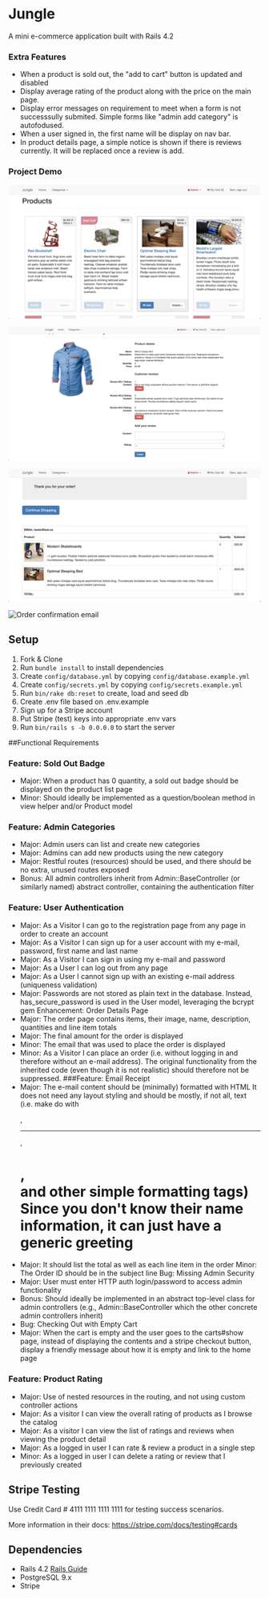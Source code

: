 # Jungle

A mini e-commerce application built with Rails 4.2

### Extra Features

* When a product is sold out, the "add to cart" button is updated and disabled
* Display average rating of the product along with the price on the main page.
* Display error messages on requirement to meet when a form is not successsully submited. Simple forms like "admin add category" is autofodused.
* When a user signed in, the first name will be display on nav bar.
* In product details page, a simple notice is shown if there is reviews currently. It will be replaced once a review is add.


### Project Demo
![Home](https://github.com/GrinJessie/jungle-rails/blob/master/doc/Screen%20Shot%202018-03-04%20at%206.22.57%20PM.png)

![Product details for a loged-in user](https://github.com/GrinJessie/jungle-rails/blob/master/doc/Screen%20Shot%202018-03-04%20at%206.23.23%20PM.png)

![Order confirmation page](https://github.com/GrinJessie/jungle-rails/blob/master/doc/Screen%20Shot%202018-03-04%20at%206.26.44%20PM.png)

![Order confirmation email](https://github.com/GrinJessie/jungle-rails/blob/master/doc/Screen%20Shot%202018-03-04%20at%206.26.57%20PM.png*)

## Setup

1. Fork & Clone
2. Run `bundle install` to install dependencies
3. Create `config/database.yml` by copying `config/database.example.yml`
4. Create `config/secrets.yml` by copying `config/secrets.example.yml`
5. Run `bin/rake db:reset` to create, load and seed db
6. Create .env file based on .env.example
7. Sign up for a Stripe account
8. Put Stripe (test) keys into appropriate .env vars
9. Run `bin/rails s -b 0.0.0.0` to start the server

##Functional Requirements

### Feature: Sold Out Badge
* Major: When a product has 0 quantity, a sold out badge should be displayed on the product list page
* Minor: Should ideally be implemented as a question/boolean method in view helper and/or Product model

### Feature: Admin Categories
* Major: Admin users can list and create new categories
* Major: Admins can add new products using the new category
* Major: Restful routes (resources) should be used, and there should be no extra, unused routes exposed
* Bonus: All admin controllers inherit from Admin::BaseController (or similarly named) abstract controller, containing the authentication filter
### Feature: User Authentication
* Major: As a Visitor I can go to the registration page from any page in order to create an account
* Major: As a Visitor I can sign up for a user account with my e-mail, password, first name and last name
* Major: As a Visitor I can sign in using my e-mail and password
* Major: As a User I can log out from any page
* Major: As a User I cannot sign up with an existing e-mail address (uniqueness validation)
* Major: Passwords are not stored as plain text in the database. Instead, has_secure_password is used in the User model, leveraging the bcrypt gem
Enhancement: Order Details Page
* Major: The order page contains items, their image, name, description, quantities and line item totals
* Major: The final amount for the order is displayed
* Minor: The email that was used to place the order is displayed
* Minor: As a Visitor I can place an order (i.e. without logging in and therefore without an e-mail address). The original functionality from the inherited code (even though it is not realistic) should therefore not be suppressed.
###Feature: Email Receipt
* Major: The e-mail content should be (minimally) formatted with HTML
It does not need any layout styling and should be mostly, if not all, text (i.e. make do with <p>, <hr>, <h1>, <br> and other simple formatting tags)
Since you don't know their name information, it can just have a generic greeting
* Major: It should list the total as well as each line item in the order
Minor: The Order ID should be in the subject line
Bug: Missing Admin Security
* Major: User must enter HTTP auth login/password to access admin functionality
* Bonus: Should ideally be implemented in an abstract top-level class for admin controllers (e.g., Admin::BaseController which the other concrete admin controllers inherit)
* Bug: Checking Out with Empty Cart
* Major: When the cart is empty and the user goes to the carts#show page, instead of displaying the contents and a stripe checkout button, display a friendly message about how it is empty and link to the home page
### Feature: Product Rating
* Major: Use of nested resources in the routing, and not using custom controller actions
* Major: As a visitor I can view the overall rating of products as I browse the catalog
* Major: As a visitor I can view the list of ratings and reviews when viewing the product detail
* Major: As a logged in user I can rate & review a product in a single step
* Minor: As a logged in user I can delete a rating or review that I previously created

## Stripe Testing

Use Credit Card # 4111 1111 1111 1111 for testing success scenarios.

More information in their docs: <https://stripe.com/docs/testing#cards>

## Dependencies

* Rails 4.2 [Rails Guide](http://guides.rubyonrails.org/v4.2/)
* PostgreSQL 9.x
* Stripe

